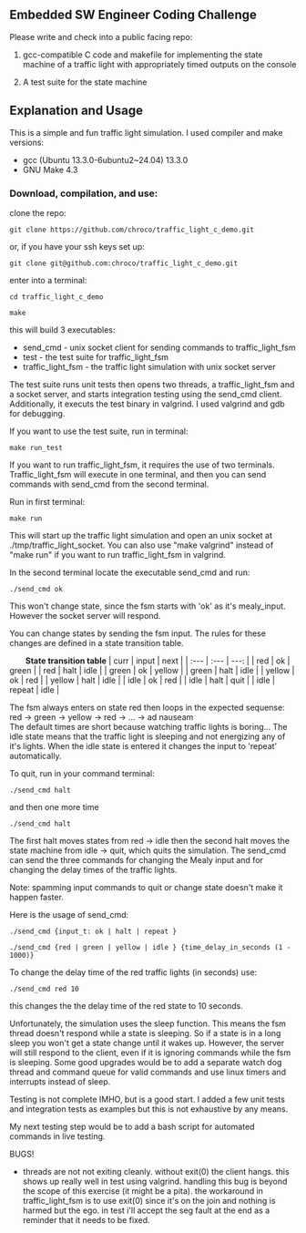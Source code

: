 ## Embedded SW Engineer Coding Challenge

Please write and check into a public facing repo:

1. gcc-compatible C code and makefile for implementing the state machine of 
a traffic light with appropriately timed outputs on the console

2. A test suite for the state machine

## Explanation and Usage

This is a simple and fun traffic light simulation. I used compiler and make 
versions:
- gcc (Ubuntu 13.3.0-6ubuntu2~24.04) 13.3.0
- GNU Make 4.3

### Download, compilation, and use:

clone the repo:

```
git clone https://github.com/chroco/traffic_light_c_demo.git
```
or, if you have your ssh keys set up:
```
git clone git@github.com:chroco/traffic_light_c_demo.git
```
enter into a terminal:

```
cd traffic_light_c_demo
```
```
make
```
this will build 3 executables:
- send_cmd - unix socket client for sending commands to traffic_light_fsm
- test - the test suite for traffic_light_fsm
- traffic_light_fsm - the traffic light simulation with unix socket server

The test suite runs unit tests then opens two threads, a traffic_light_fsm 
and a socket server, and starts integration testing using the send_cmd client.
Additionally, it executs the test binary in valgrind. I used valgrind and 
gdb for debugging.

If you want to use the test suite, run in terminal:

```
make run_test
```

If you want to run traffic_light_fsm, it requires the use of two terminals.
Traffic_light_fsm will execute in one terminal, and then you can send commands
with send_cmd from the second terminal.

Run in first terminal:

```
make run
```

This will start up the traffic light simulation and open an unix socket at
./tmp/traffic_light_socket. You can also use "make valgrind" instead of
"make run" if you want to run traffic_light_fsm in valgrind.

In the second terminal locate the executable send_cmd and run:

```
./send_cmd ok
```

This won't change state, since the fsm starts with 'ok' as it's mealy_input.
However the socket server will respond.

You can change states by sending the fsm input. The rules for these changes
are defined in a state transition table.

  **State transition table**
 | curr   | input  |   next |
 | :---   | :---   |   ---: | 
 | red    | ok     |  green |
 | red    | halt   |   idle |
 | green  | ok     | yellow |
 | green  | halt   |   idle |
 | yellow | ok     |    red |
 | yellow | halt   |   idle |
 | idle   | ok     |    red |
 | idle   | halt   |   quit |
 | idle   | repeat |   idle |
                 
The fsm always enters on state red then loops in the expected sequense:
red -> green -> yellow -> red -> ... -> ad nauseam  
The default times are short because watching traffic lights is boring...
The idle state means that the traffic light is sleeping and not energizing
any of it's lights. When the idle state is entered it changes the input to 
'repeat' automatically.

To quit, run in your command terminal:

```
./send_cmd halt
```

and then one more time

```
./send_cmd halt
```

The first halt moves states from red -> idle then the second halt moves 
the state machine from idle -> quit, which quits the simulation. The 
send_cmd can send the three commands for changing the Mealy input and 
for changing the delay times of the traffic lights.

Note: spamming input commands to quit or change state doesn't make it
happen faster.

Here is the usage of send_cmd:

```
./send_cmd {input_t: ok | halt | repeat }  
``` 
```
./send_cmd {red | green | yellow | idle } {time_delay_in_seconds (1 - 1000)}
```

To change the delay time of the red traffic lights (in seconds) use:

```
./send_cmd red 10
```

this changes the the delay time of the red state to 10 seconds. 

Unfortunately, the simulation uses the sleep function. This means the fsm 
thread doesn't respond while a state is sleeping. So if a state is in a long 
sleep you won't get a state change until it wakes up. However, the server 
will still respond to the client, even if it is ignoring commands while the
fsm is sleeping. Some good upgrades would be to add a separate watch dog 
thread and command queue for valid commands and use linux timers and 
interrupts instead of sleep. 

Testing is not complete IMHO, but is a good start. I added a few unit tests
and integration tests as examples but this is not exhaustive by any means.

My next testing step would be to add a bash script for automated commands
in live testing.

BUGS!
- threads are not not exiting cleanly. without exit(0) the client hangs.
this shows up really well in test using valgrind. handling this bug is
beyond the scope of this exercise (it might be a pita). the workaround 
in traffic_light_fsm is to use exit(0) since it's on the join and nothing
is harmed but the ego. in test i'll accept the seg fault at the end as a
reminder that it needs to be fixed.



